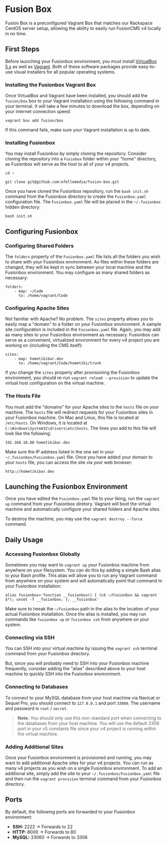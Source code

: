 # Fusion Box
Fusion Box is a preconfigured Vagrant Box that matches our Rackspace CentOS server setup, allowing the ability to easily run FusionCMS v4 locally in no time.

## First Steps
Before launching your Fusionbox environment, you must install [VirtualBox 5.x]() as well as [Vagrant](). Both of these software packages provide easy-to-use visual installers for all popular operating systems.

### Installing the Fusionbox Vagrant Box
Once VirtualBox and Vagrant have been installed, you should add the `fusion/box` box to your Vagrant installation using the following command in your terminal. It will take a few minutes to download the box, depending on your internet connection speed:

```
vagrant box add fusion/box
```

If this command fails, make sure your Vagrant installation is up to date.

### Installing Fusionbox
You may install Fusionbox by simply cloning the repository. Consider cloning the repository into a `Fusiobox` folder within your "home" directory, as Fusionbox will serve as the host to all of your v4 projects.

```
cd ~

git clone git@github.com:efellemedia/fusion-box.git
```

Once you have cloned the Fusionbox repository, run the `bash init.sh` command from the Fusionbox directory to create the `Fusionbox.yaml` configuration file. The `Fusionbox.yaml` file will be placed in the `~/.fusionbox` hidden directory:

```
bash init.sh
```

## Configuring Fusionbox

### Configuring Shared Folders
The `folders` property of the `Fusionbox.yaml` file lists all the folders you wish to share with your Fusionbox environment. As files within these folders are changed, they will be kept in sync between your local machine and the Fusionbox environment. You may configure as many shared folders as necessary:

```
folders:
    - map: ~/Code
      to: /home/vagrant/Code
```

### Configuring Apache Sites
Not familiar with Apache? No problem. The `sites` property allows you to easily map a "domain" to a folder on your Fusionbox environment. A sample site configuration is included in the `Fusionbox.yaml` file. Again, you may add as many sites to your Fusionbox environment as necessary. Fusionbox can serve as a convenient, virtualized environment for every v4 project you are working on (including the CMS itself):

```
sites:
    - map: hometikibar.dev
      to: /home/vagrant/Code/hometiki/trunk
```

If you change the `sites` property after provisioning the Fusionbox environment, you should re-run `vagrant reload --provision` to update the virtual host configuration on the virtual machine.

### The Hosts File
You must add the "domains" for your Apache sites to the `hosts` file on your machine. The `hosts` file will redirect requests for your Fusionbox sites in your Fusionbox machine. On Mac and Linux, this file is located at `/etc/hosts`. On Windows, it is located at `C:\Windows\System32\drivers\etc\hosts`. The lines you add to this file will look like the following:

```
192.168.10.80 hometikibar.dev
```

Make sure the IP address listed in the one set in your `~/.fusionbox/Fusionbox.yaml` file. Once you have added your domain to your `hosts` file, you can access the site via your web browser:

```
http://hometikibar.dev
```

## Launching the Fusionbox Environment
Once you have edited the `Fusionbox.yaml` file to your liking, run the `vagrant up` command from your Fusionbox diretory. Vagrant will boot the virtual machine and automatically configure your shared folders and Apache sites.

To destroy the machine, you may use the `vagrant destroy --force` command.

## Daily Usage

### Accessing Fusionbox Globally
Sometimes you may want to `vagrant up` your Fusionbox machine from anywhere on your filesystem. You can do this by adding a simple Bash alias to your Bash profile. This alias will allow you to run any Vagrant command from anywhere on your system and will automatically point that command to your Fusionbox installation:

```
alias fusionbox='function __fusionbox() { (cd ~/Fusionbox && vagrant $*); unset -f __fusionbox; }; __fusionbox'
```

Make sure to tweak the `~/Fusionbox` path in the alias to the location of your actual Fusionbox installation. Once the alias is installed, you may run commands like `fusionbox up` or `fusionbox ssh` from anywhere on your system.

### Connecting via SSH
You can SSH into your virtual machine by issuing the `vagrant ssh` terminal command from your Fusionbox directory.

But, since you will probably need to SSH into your Fusionbox machine frequently, consider adding the "alias" described above to your host machine to quickly SSH into the Fusionbox environment.

### Connecting to Databases
To connect to your MySQL database from your host machine via Navicat or Sequel Pro, you should connect to `127.0.0.1` and port `33060`. The username and password is `root` / `secret`.

> **Note:** You should only use this non-standard port when connecting to the databases from your host machine. You will use the default 3306 port in your v5 constants file since your v4 project is running *within* the virtual machine.

### Adding Additional Sites
Once your Fusionbox environment is provisioned and running, you may want to add additional Apache sites for your v4 projects. You can run as many v4 projects as you wish on a single Fusionbox environment. To add an additional site, simply add the site to your `~/.fusionbox/Fusionbox.yaml` file and then run the `vagrant provision` terminal command from your Fusionbox directory.

## Ports
By default, the following ports are forwarded to your Fusionbox environment:

- **SSH:** 2222 → Forwards to 22
- **HTTP:** 8000 → Forwards to 80
- **MySQL:** 33060 → Forwards to 3306

